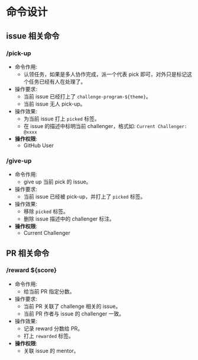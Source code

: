 # 命令设计

## issue 相关命令

### /pick-up
- 命令作用:
    - 认领任务，如果是多人协作完成，派一个代表 pick 即可，对外只是标记这个任务已经有人在处理了。
- 操作要求: 
    - 当前 issue 已经打上了 `challenge-program-${theme}`。
    - 当前 issue 无人 pick-up。
- 操作效果:
    - 为当前 issue 打上 `picked` 标签。
    - 在 issue 的描述中标明当前 challenger，格式如:
    `Current Challenger: @xxxx`
- **操作权限**:
    - GitHub User
    
### /give-up
- 命令作用:
    - give up 当前 pick 的 issue。
- 操作要求:
    - 当前 issue 已经被 pick-up，并打上了 `picked` 标签。
- 操作效果:
    - 移除 `picked` 标签。
    - 删除 issue 描述中的 challenger 标注。
- **操作权限**:
    - Current Challenger

## PR 相关命令

### /reward ${score}
- 命令作用:
    - 给当前 PR 指定分数。
- 操作要求:
    - 当前 PR 关联了 challenge 相关的 issue。
    - 当前 PR 作者与 issue 的 challenger 一致。
- 操作效果:
    - 记录 reward 分数给 PR。
    - 打上 `rewarded` 标签。
- **操作权限**:
    - 关联 issue 的 mentor。

